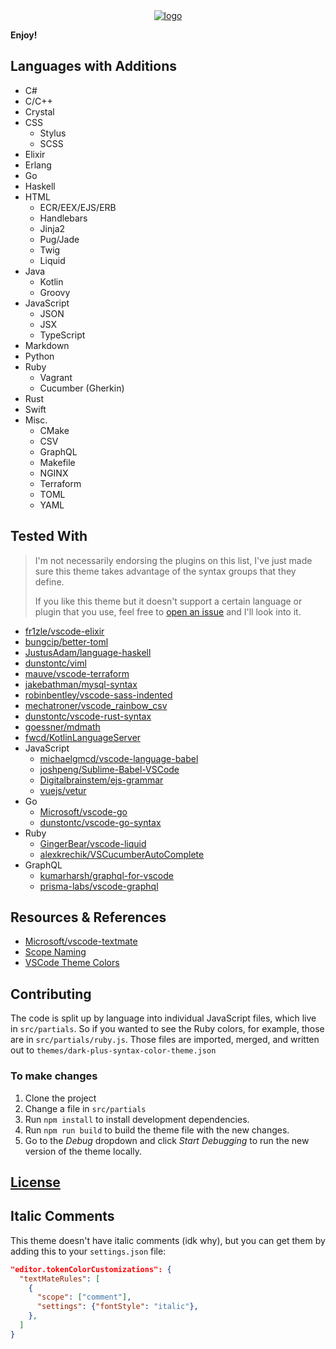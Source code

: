 <div align="center">
    <a href="https://github.com/Microsoft/vscode">
        <img src="https://raw.githubusercontent.com/dunstontc/dark-plus-syntax/master/assets/512.png" alt="logo">
    </a>
</div>

**Enjoy!**

## Languages with Additions
- C#
- C/C++
- Crystal
- CSS
    - Stylus
    - SCSS
- Elixir
- Erlang
- Go
- Haskell
- HTML
    - ECR/EEX/EJS/ERB
    - Handlebars
    - Jinja2
    - Pug/Jade
    - Twig
    - Liquid
- Java
    - Kotlin
    - Groovy
- JavaScript
    - JSON
    - JSX
    - TypeScript
- Markdown
- Python
- Ruby
    - Vagrant
    - Cucumber (Gherkin)
- Rust
- Swift
- Misc.
    - CMake
    - CSV
    - GraphQL
    - Makefile
    - NGINX
    - Terraform
    - TOML
    - YAML

## Tested With

> I'm not necessarily endorsing the plugins on this list, I've just made sure this theme takes advantage of the syntax groups that they define.
>
> If you like this theme but it doesn't support a certain language or plugin that you use, feel free to [open an issue](https://github.com/dunstontc/dark-plus-syntax/issues/new) and I'll look into it.

- [fr1zle/vscode-elixir](https://github.com/fr1zle/vscode-elixir)
- [bungcip/better-toml](https://github.com/bungcip/better-toml)
- [JustusAdam/language-haskell](https://github.com/JustusAdam/language-haskell)
- [dunstontc/viml](https://github.com/dunstontc/viml)
- [mauve/vscode-terraform](https://github.com/mauve/vscode-terraform)
- [jakebathman/mysql-syntax](https://github.com/jakebathman/mysql-syntax)
- [robinbentley/vscode-sass-indented](https://github.com/robinbentley/vscode-sass-indented)
- [mechatroner/vscode_rainbow_csv](https://github.com/mechatroner/vscode_rainbow_csv)
- [dunstontc/vscode-rust-syntax](https://github.com/dunstontc/vscode-rust-syntax)
- [goessner/mdmath](https://github.com/goessner/mdmath)
- [fwcd/KotlinLanguageServer](https://github.com/fwcd/KotlinLanguageServer)
- JavaScript
    - [michaelgmcd/vscode-language-babel](https://github.com/michaelgmcd/vscode-language-babel)
    - [joshpeng/Sublime-Babel-VSCode](https://github.com/joshpeng/Sublime-Babel-VSCode)
    - [Digitalbrainstem/ejs-grammar](https://github.com/Digitalbrainstem/ejs-grammar)
    - [vuejs/vetur](https://github.com/vuejs/vetur)
- Go
    - [Microsoft/vscode-go](https://github.com/Microsoft/vscode-go)
    - [dunstontc/vscode-go-syntax](https://github.com/dunstontc/vscode-go-syntax)
- Ruby
    - [GingerBear/vscode-liquid](https://github.com/GingerBear/vscode-liquid)
    - [alexkrechik/VSCucumberAutoComplete](https://github.com/alexkrechik/VSCucumberAutoComplete)
- GraphQL
    - [kumarharsh/graphql-for-vscode](https://github.com/kumarharsh/graphql-for-vscode)
    - [prisma-labs/vscode-graphql](https://github.com/prisma-labs/vscode-graphql)


## Resources & References

- [Microsoft/vscode-textmate](https://github.com/Microsoft/vscode-textmate)
- [Scope Naming](https://www.sublimetext.com/docs/3/scope_naming.html)
- [VSCode Theme Colors](https://code.visualstudio.com/api/references/theme-color)

## Contributing

The code is split up by language into individual JavaScript files, which live in `src/partials`.
So if you wanted to see the Ruby colors, for example, those are in `src/partials/ruby.js`.
Those files are imported, merged, and written out to `themes/dark-plus-syntax-color-theme.json`

### To make changes

1. Clone the project
2. Change a file in `src/partials`
2. Run `npm install` to install development dependencies.
3. Run `npm run build` to build the theme file with the new changes.
4. Go to  the *Debug* dropdown and click *Start Debugging* to run the new version of the theme locally.

## [License](https://github.com/dunstontc/dark-plus-syntax/blob/master/LICENSE)

## Italic Comments

This theme doesn't have italic comments (idk why), but you can get them by adding this to your `settings.json` file:

```json
"editor.tokenColorCustomizations": {
  "textMateRules": [
    {
      "scope": ["comment"],
      "settings": {"fontStyle": "italic"},
    },
  ]
}
```
